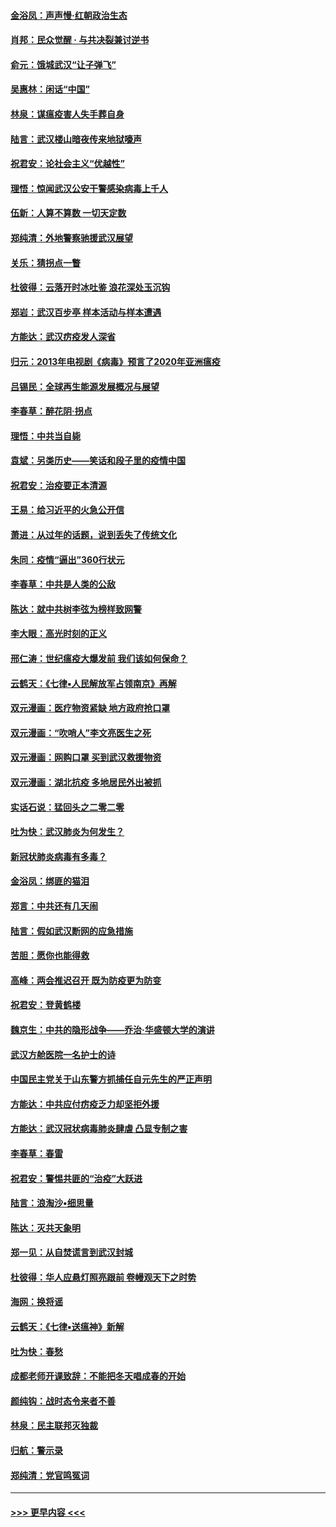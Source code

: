 #### [金浴凤：声声慢‧红朝政治生态](../pages/nsc993/n11899553.md?t=02271602) 
#### [肖邦：民众觉醒 · 与共决裂兼讨逆书](../pages/nsc993/n11898435.md?t=02271602) 
#### [俞元：饿城武汉“让子弹飞”](../pages/nsc993/n11898344.md?t=02271602) 
#### [吴惠林：闲话“中国”](../pages/nsc993/n11898182.md?t=02271602) 
#### [林泉：谋瘟疫害人失手葬自身](../pages/nsc993/n11897892.md?t=02271602) 
#### [陆言：武汉楼山暗夜传来地狱嚎声](../pages/nsc993/n11897033.md?t=02271602) 
#### [祝君安：论社会主义“优越性”](../pages/nsc993/n11897005.md?t=02271602) 
#### [理悟：惊闻武汉公安干警感染病毒上千人](../pages/nsc993/n11896947.md?t=02271602) 
#### [伍新：人算不算数 一切天定数](../pages/nsc993/n11893372.md?t=02271602) 
#### [郑纯清：外地警察驰援武汉展望](../pages/nsc993/n11893115.md?t=02271602) 
#### [关乐：猜拐点一瞥](../pages/nsc993/n11893020.md?t=02271602) 
#### [杜彼得：云落开时冰吐鉴 浪花深处玉沉钩](../pages/nsc993/n11892107.md?t=02271602) 
#### [郑岩：武汉百步亭 样本活动与样本遭遇](../pages/nsc993/n11892310.md?t=02271602) 
#### [方能达：武汉疠疫发人深省](../pages/nsc993/n11891376.md?t=02271602) 
#### [归元：2013年电视剧《病毒》预言了2020年亚洲瘟疫](../pages/nsc993/n11891126.md?t=02271602) 
#### [吕锡民：全球再生能源发展概况与展望](../pages/nsc993/n11890613.md?t=02271602) 
#### [李春草：醉花阴·拐点](../pages/nsc993/n11890567.md?t=02271602) 
#### [理悟：中共当自毙](../pages/nsc993/n11890559.md?t=02271602) 
#### [袁斌：另类历史——笑话和段子里的疫情中国](../pages/nsc993/n11889243.md?t=02271602) 
#### [祝君安：治疫要正本清源](../pages/nsc993/n11889085.md?t=02271602) 
#### [王易：给习近平的火急公开信](../pages/nsc993/n11888225.md?t=02271602) 
#### [萧进：从过年的话题，说到丢失了传统文化](../pages/nsc993/n11887732.md?t=02271602) 
#### [朱同：疫情“逼出”360行状元](../pages/nsc993/n11887678.md?t=02271602) 
#### [李春草：中共是人类的公敌](../pages/nsc993/n11887656.md?t=02271602) 
#### [陈达：就中共树李弦为榜样致网警](../pages/nsc993/n11887625.md?t=02271602) 
#### [李大眼：高光时刻的正义](../pages/nsc993/n11887585.md?t=02271602) 
#### [邢仁涛：世纪瘟疫大爆发前 我们该如何保命？](../pages/nsc993/n11887535.md?t=02271602) 
#### [云鹤天：《七律▪人民解放军占领南京》再解](../pages/nsc993/n11887524.md?t=02271602) 
#### [双元漫画：医疗物资紧缺 地方政府抢口罩](../pages/nsc993/n11884744.md?t=02271602) 
#### [双元漫画：“吹哨人”李文亮医生之死](../pages/nsc993/n11884705.md?t=02271602) 
#### [双元漫画：网购口罩 买到武汉救援物资](../pages/nsc993/n11884670.md?t=02271602) 
#### [双元漫画：湖北抗疫 多地居民外出被抓](../pages/nsc993/n11884643.md?t=02271602) 
#### [实话石说：猛回头之二零二零](../pages/nsc993/n11883968.md?t=02271602) 
#### [吐为快：武汉肺炎为何发生？](../pages/nsc993/n11882180.md?t=02271602) 
#### [新冠状肺炎病毒有多毒？](../pages/nsc993/n11881790.md?t=02271602) 
#### [金浴凤：绑匪的猫泪](../pages/nsc993/n11880664.md?t=02271602) 
#### [郑言：中共还有几天闹](../pages/nsc993/n11880645.md?t=02271602) 
#### [陆言：假如武汉断网的应急措施](../pages/nsc993/n11880619.md?t=02271602) 
#### [苦胆：愿你也能得救](../pages/nsc993/n11880601.md?t=02271602) 
#### [高峰：两会推迟召开  既为防疫更为防变](../pages/nsc993/n11879977.md?t=02271602) 
#### [祝君安：登黄鹤楼](../pages/nsc993/n11880583.md?t=02271602) 
#### [魏京生：中共的隐形战争——乔治‧华盛顿大学的演讲](../pages/nsc993/n11879765.md?t=02271602) 
#### [武汉方舱医院一名护士的诗](../pages/nsc993/n11878480.md?t=02271602) 
#### [中国民主党关于山东警方抓捕任自元先生的严正声明](../pages/nsc993/n11877506.md?t=02271602) 
#### [方能达：中共应付疠疫乏力却坚拒外援](../pages/nsc993/n11877497.md?t=02271602) 
#### [方能达：武汉冠状病毒肺炎肆虐 凸显专制之害](../pages/nsc993/n11877475.md?t=02271602) 
#### [李春草：春雷](../pages/nsc993/n11876287.md?t=02271602) 
#### [祝君安：警惕共匪的“治疫”大跃进](../pages/nsc993/n11876084.md?t=02271602) 
#### [陆言：浪淘沙•细思量](../pages/nsc993/n11876071.md?t=02271602) 
#### [陈达：灭共天象明](../pages/nsc993/n11876063.md?t=02271602) 
#### [郑一见：从自焚谎言到武汉封城](../pages/nsc993/n11875621.md?t=02271602) 
#### [杜彼得：华人应悬灯照亮跟前 卷幔观天下之时势](../pages/nsc993/n11874822.md?t=02271602) 
#### [海网：换将谣](../pages/nsc993/n11873712.md?t=02271602) 
#### [云鹤天：《七律▪送瘟神》新解](../pages/nsc993/n11873598.md?t=02271602) 
#### [吐为快：春愁](../pages/nsc993/n11872801.md?t=02271602) 
#### [成都老师开课致辞：不能把冬天唱成春的开始](../pages/nsc993/n11872653.md?t=02271602) 
#### [颜纯钩：战时态令来者不善](../pages/nsc993/n11872011.md?t=02271602) 
#### [林泉：民主联邦灭独裁](../pages/nsc993/n11870998.md?t=02271602) 
#### [归航：警示录](../pages/nsc993/n11870963.md?t=02271602) 
#### [郑纯清：党官鸣冤词](../pages/nsc993/n11870938.md?t=02271602) 

----
#### [ >>> 更早内容 <<< ](../indexes/nsc993-earlier.md)
